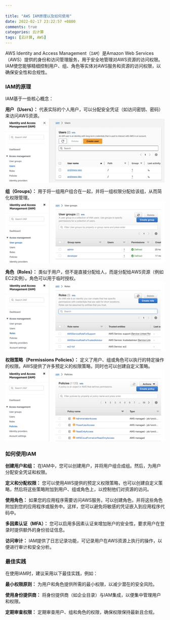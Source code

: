 ```yaml
---

title: "AWS IAM原理以及如何使用"
date: 2022-02-17 23:22:57 +0800
comments: true
categories: 云计算
tags: [云计算, AWS]
---
```


AWS Identity and Access Management（`IAM`）是Amazon Web Services（AWS）提供的身份和访问管理服务，用于安全地管理对AWS资源的访问权限。IAM使您能够精细控制用户、组、角色等实体对AWS服务和资源的访问权限，以确保安全性和合规性。

### IAM的原理
IAM基于一些核心概念：

**用户（Users）：** 代表实际的个人用户，可以分配安全凭证（如访问密钥、密码）来访问AWS资源。
![](/assets/images/aws/aws-iam-users.webp)
<!--more-->
**组（Groups）：** 用于将一组用户组合在一起，并将一组权限分配给该组，从而简化权限管理。
![](/assets/images/aws/aws-iam-groups.webp)

**角色（Roles）：** 类似于用户，但不是直接分配给人，而是分配给AWS资源（例如EC2实例）。角色可以用于临时授权。
![](/assets/images/aws/aws-iam-roles.webp)

**权限策略（Permissions Policies）：** 
定义了用户、组或角色可以执行的特定操作的权限。AWS提供了许多预定义的权限策略，同时也可以创建自定义策略。
![](/assets/images/aws/aws-iam-policies.webp)

### 如何使用IAM

**创建用户和组：** 在IAM中，您可以创建用户，并将用户组合成组。然后，为用户分配安全凭证和权限。

**定义和分配权限：** 您可以使用AWS提供的预定义权限策略，也可以创建自定义策略，然后将这些策略附加到用户、组或角色上，以控制他们对资源的访问。

**使用角色：** 如果您的应用程序需要访问AWS服务，可以创建角色，并将这些角色附加到您的应用程序或服务中。这样，您可以避免将敏感的凭证嵌入到应用程序代码中。

**多因素认证（MFA）：** 您可以启用多因素认证来增加账户的安全性，要求用户在登录时提供额外的身份验证信息。

**访问审计：** IAM提供了日志记录功能，可记录用户在AWS资源上执行的操作，以便进行审计和安全分析。

### 最佳实践
在使用IAM时，建议采用以下最佳实践，例如：

**最小权限原则：** 为用户和角色提供所需的最小权限，以减少潜在的安全风险。

**使用身份提供商：** 将身份提供商（如企业目录）与IAM集成，以便集中管理用户和权限。

**定期审查权限：** 定期审查用户、组和角色的权限，确保权限保持最新且合规。

